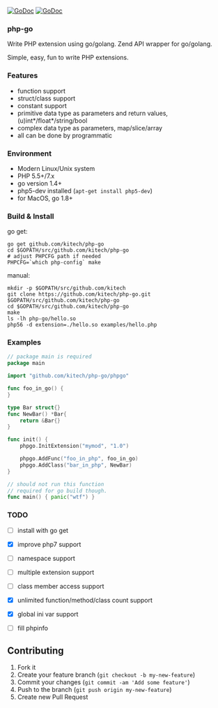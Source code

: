 

[![GoDoc](https://godoc.org/github.com/kitech/php-go/phpgo?status.svg)](https://godoc.org/github.com/kitech/php-go/phpgo)
[![GoDoc](https://godoc.org/github.com/kitech/php-go/zend?status.svg)](https://godoc.org/github.com/kitech/php-go/zend)

### php-go

Write PHP extension using go/golang. Zend API wrapper for go/golang. 

Simple, easy, fun to write PHP extensions.


### Features

* function support
* struct/class support
* constant support
* primitive data type as parameters and return values, (u)int*/float*/string/bool
* complex data type as parameters, map/slice/array
* all can be done by programmatic


### Environment

* Modern Linux/Unix system
* PHP 5.5+/7.x
* go version 1.4+
* php5-dev installed (`apt-get install php5-dev`)
* for MacOS, go 1.8+

### Build & Install

go get:

```
go get github.com/kitech/php-go
cd $GOPATH/src/github.com/kitech/php-go
# adjust PHPCFG path if needed
PHPCFG=`which php-config` make
```


manual:

    mkdir -p $GOPATH/src/github.com/kitech
    git clone https://github.com/kitech/php-go.git $GOPATH/src/github.com/kitech/php-go
    cd $GOPATH/src/github.com/kitech/php-go
    make
    ls -lh php-go/hello.so
    php56 -d extension=./hello.so examples/hello.php


### Examples

```go
// package main is required
package main

import "github.com/kitech/php-go/phpgo"

func foo_in_go() {
}

type Bar struct{}
func NewBar() *Bar{
    return &Bar{}
}

func init() {
    phpgo.InitExtension("mymod", "1.0")

    phpgo.AddFunc("foo_in_php", foo_in_go)
    phpgo.AddClass("bar_in_php", NewBar)
}

// should not run this function
// required for go build though.
func main() { panic("wtf") }
```    

### TODO

- [ ] install with go get 
- [x] improve php7 support
- [ ] namespace support
- [ ] multiple extension support
- [ ] class member access support
- [x] unlimited function/method/class count support
- [x] global ini var support
- [ ] fill phpinfo


Contributing
------------
1. Fork it
2. Create your feature branch (``git checkout -b my-new-feature``)
3. Commit your changes (``git commit -am 'Add some feature'``)
4. Push to the branch (``git push origin my-new-feature``)
5. Create new Pull Request

